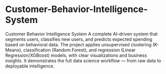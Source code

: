 # Customer-Behavior-Intelligence-System
Customer Behavior Intelligence System
A complete AI-driven system that segments users, classifies new users, and predicts expected spending based on behavioral data.
The project applies unsupervised clustering (K-Means), classification (Random Forest), and regression (Linear Regression/XGBoost) models, with clear visualizations and business insights.
It demonstrates the full data science workflow — from raw data to deployable intelligence.
